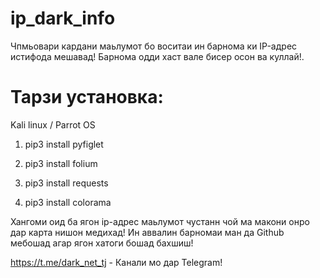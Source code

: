 # ip_dark_info
Чпмьовари кардани маьлумот бо воситаи ин барнома ки IP-адрес истифода мешавад! 
Барнома одди хаст вале бисер осон ва куллай!.

# Тарзи установка:
Kali linux /  Parrot OS


1) pip3 install pyfiglet

2) pip3 install folium

3) pip3 install requests

4) pip3 install colorama

Хангоми оид ба ягон ip-адрес маьлумот чустанн чой ма макони онро дар 
карта нишон медихад!
Ин аввалин барномаи ман да Github мебошад агар ягон хатоги бошад бахшиш!

https://t.me/dark_net_tj - Канали мо дар Telegram!
